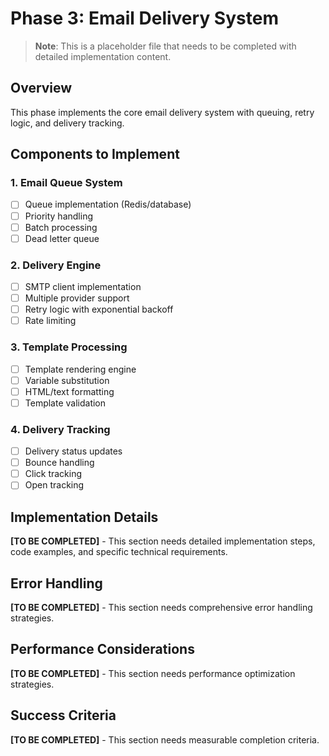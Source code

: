# Phase 3: Email Delivery System

> **Note**: This is a placeholder file that needs to be completed with detailed implementation content.

## Overview
This phase implements the core email delivery system with queuing, retry logic, and delivery tracking.

## Components to Implement

### 1. Email Queue System
- [ ] Queue implementation (Redis/database)
- [ ] Priority handling
- [ ] Batch processing
- [ ] Dead letter queue

### 2. Delivery Engine
- [ ] SMTP client implementation
- [ ] Multiple provider support
- [ ] Retry logic with exponential backoff
- [ ] Rate limiting

### 3. Template Processing
- [ ] Template rendering engine
- [ ] Variable substitution
- [ ] HTML/text formatting
- [ ] Template validation

### 4. Delivery Tracking
- [ ] Delivery status updates
- [ ] Bounce handling
- [ ] Click tracking
- [ ] Open tracking

## Implementation Details
**[TO BE COMPLETED]** - This section needs detailed implementation steps, code examples, and specific technical requirements.

## Error Handling
**[TO BE COMPLETED]** - This section needs comprehensive error handling strategies.

## Performance Considerations
**[TO BE COMPLETED]** - This section needs performance optimization strategies.

## Success Criteria
**[TO BE COMPLETED]** - This section needs measurable completion criteria.